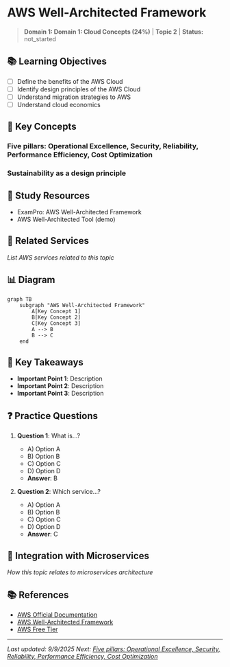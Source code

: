 # AWS Well-Architected Framework

> **Domain 1: Domain 1: Cloud Concepts (24%)** | **Topic 2** | **Status:** not_started

## 📚 Learning Objectives

- [ ] Define the benefits of the AWS Cloud
- [ ] Identify design principles of the AWS Cloud
- [ ] Understand migration strategies to AWS
- [ ] Understand cloud economics

## 🎯 Key Concepts

### Five pillars: Operational Excellence, Security, Reliability, Performance Efficiency, Cost Optimization

### Sustainability as a design principle

## 📖 Study Resources

- ExamPro: AWS Well-Architected Framework
- AWS Well-Architected Tool (demo)

## 🔗 Related Services

*List AWS services related to this topic*

## 📊 Diagram

```mermaid
graph TB
    subgraph "AWS Well-Architected Framework"
        A[Key Concept 1]
        B[Key Concept 2]
        C[Key Concept 3]
        A --> B
        B --> C
    end
```

## 🧠 Key Takeaways

- **Important Point 1**: Description
- **Important Point 2**: Description
- **Important Point 3**: Description

## ❓ Practice Questions

1. **Question 1**: What is...?
   - A) Option A
   - B) Option B
   - C) Option C
   - D) Option D
   - **Answer**: B

2. **Question 2**: Which service...?
   - A) Option A
   - B) Option B
   - C) Option C
   - D) Option D
   - **Answer**: C

## 🔗 Integration with Microservices

*How this topic relates to microservices architecture*

## 📚 References

- [AWS Official Documentation](https://docs.aws.amazon.com/)
- [AWS Well-Architected Framework](https://aws.amazon.com/architecture/well-architected/)
- [AWS Free Tier](https://aws.amazon.com/free/)

---

*Last updated: 9/9/2025*
*Next: [Five pillars: Operational Excellence, Security, Reliability, Performance Efficiency, Cost Optimization](./economics-migration.md)*
